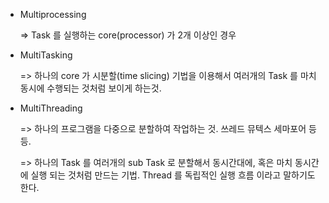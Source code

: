 - Multiprocessing

  => Task 를 실행하는 core(processor) 가 2개 이상인 경우

- MultiTasking

  => 하나의 core 가 시분할(time slicing) 기법을 이용해서 여러개의 Task 를 마치 동시에 수행되는 것처럼 보이게 하는것.

- MultiThreading

  => 하나의 프로그램을 다중으로 분할하여 작업하는 것. 쓰레드 뮤텍스 세마포어 등등.

  => 하나의 Task 를 여러개의 sub Task 로 분할해서 동시간대에, 혹은 마치 동시간에 실행 되는 것처럼 만드는 기법. Thread 를 독립적인 실행 흐름 이라고 말하기도 한다. 